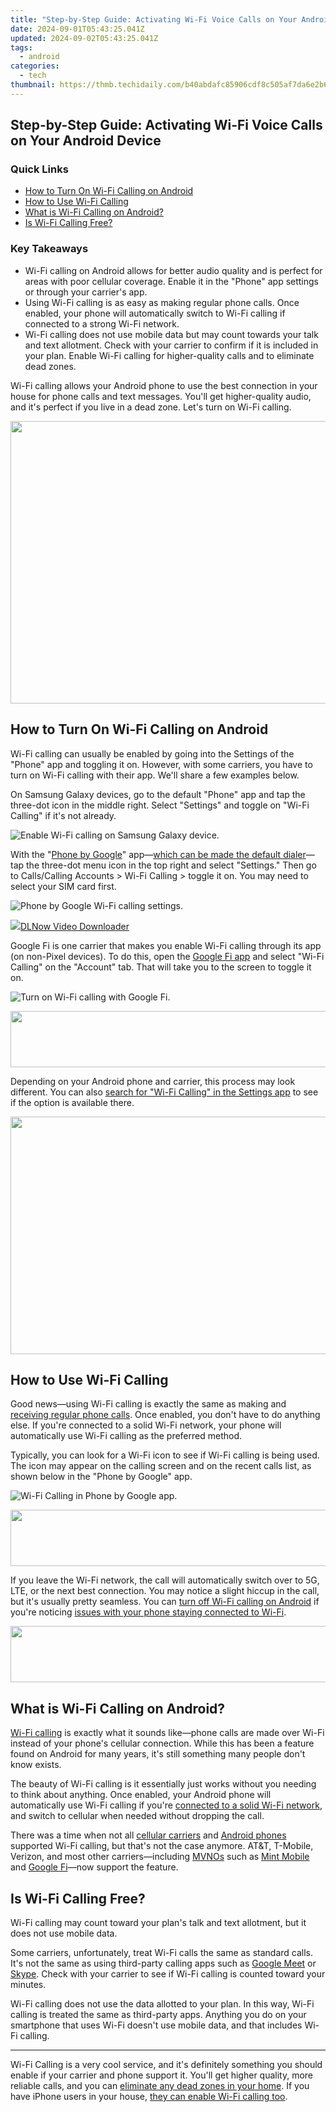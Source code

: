 ```yaml
---
title: "Step-by-Step Guide: Activating Wi-Fi Voice Calls on Your Android Device"
date: 2024-09-01T05:43:25.041Z
updated: 2024-09-02T05:43:25.041Z
tags:
  - android
categories:
  - tech
thumbnail: https://thmb.techidaily.com/b40abdafc85906cdf8c505af7da6e2b6de5b2e3882be4cc44ae2eb5b5e3f9c4a.jpg
---
```


## Step-by-Step Guide: Activating Wi-Fi Voice Calls on Your Android Device

### Quick Links

* [How to Turn On Wi-Fi Calling on Android](https://video-content-creator.techidaily.com/updated-2024-approved-cross-platform-video-editing-mastery-a-step-by-step-chromebook-guide/)
* [How to Use Wi-Fi Calling](https://screen-mirror.techidaily.com/in-2024-full-guide-on-mirroring-your-meizu-21-to-your-pcmac-drfone-by-drfone-android/)
* [What is Wi-Fi Calling on Android?](https://phone-solutions.techidaily.com/3-easy-solutions-to-hard-reset-xiaomi-13t-drfone-by-drfone-reset-android-reset-android/)
* [Is Wi-Fi Calling Free?](https://easy-unlock-android.techidaily.com/how-to-change-lock-screen-wallpaper-on-realme-11x-5g-by-drfone-android/)

### Key Takeaways

* Wi-Fi calling on Android allows for better audio quality and is perfect for areas with poor cellular coverage. Enable it in the "Phone" app settings or through your carrier's app.
* Using Wi-Fi calling is as easy as making regular phone calls. Once enabled, your phone will automatically switch to Wi-Fi calling if connected to a strong Wi-Fi network.
* Wi-Fi calling does not use mobile data but may count towards your talk and text allotment. Check with your carrier to confirm if it is included in your plan. Enable Wi-Fi calling for higher-quality calls and to eliminate dead zones.

 Wi-Fi calling allows your Android phone to use the best connection in your house for phone calls and text messages. You'll get higher-quality audio, and it's perfect if you live in a dead zone. Let's turn on Wi-Fi calling.

<!-- affiliate ads begin -->
<a href="https://ukaidot.sjv.io/c/5597632/1793234/19578" target="_top" id="1793234"><img src="//a.impactradius-go.com/display-ad/19578-1793234" border="0" alt="" width="678" height="452"/></a><img height="0" width="0" src="https://imp.pxf.io/i/5597632/1793234/19578" style="position:absolute;visibility:hidden;" border="0" />
<!-- affiliate ads end -->
##  How to Turn On Wi-Fi Calling on Android

 Wi-Fi calling can usually be enabled by going into the Settings of the "Phone" app and toggling it on. However, with some carriers, you have to turn on Wi-Fi calling with their app. We'll share a few examples below.

 On Samsung Galaxy devices, go to the default "Phone" app and tap the three-dot icon in the middle right. Select "Settings" and toggle on "Wi-Fi Calling" if it's not already.

![Enable Wi-Fi calling on Samsung Galaxy device.](https://static1.howtogeekimages.com/wordpress/wp-content/uploads/2017/10/2023-03-24_10-07-31.jpg) 

 With the "[Phone by Google](https://www.anrdoezrs.net/links/3607085/type/dlg/sid/UUhtgUeUpU219256/https://play.google.com/store/apps/details?id=com.google.android.dialer&hl=en%5FUS&gl=US)" app—[which can be made the default dialer](https://screen-mirror.techidaily.com/in-2024-how-to-screen-mirroring-nokia-g42-5g-to-pc-drfone-by-drfone-android/)—tap the three-dot menu icon in the top right and select "Settings." Then go to Calls/Calling Accounts > Wi-Fi Calling > toggle it on. You may need to select your SIM card first.

![Phone by Google Wi-Fi calling settings.](https://static1.howtogeekimages.com/wordpress/wp-content/uploads/2017/10/2023-03-24_10-24-58-1.jpg) 

<!-- affiliate ads begin -->
<a href="https://secure.2checkout.com/order/checkout.php?PRODS=4712430&QTY=1&AFFILIATE=108875&CART=1"><img src="https://secure.avangate.com/images/merchant/c404a5adbf90e09631678b13b05d9d7a/products/dlnow_256.png" border="0">DLNow Video Downloader</a>
<!-- affiliate ads end -->
 Google Fi is one carrier that makes you enable Wi-Fi calling through its app (on non-Pixel devices). To do this, open the [Google Fi app](https://www.anrdoezrs.net/links/3607085/type/dlg/sid/UUhtgUeUpU219256/https://play.google.com/store/apps/details?id=com.google.android.apps.tycho&hl=en%5FUS&gl=US) and select "Wi-Fi Calling" on the "Account" tab. That will take you to the screen to toggle it on.

![Turn on Wi-Fi calling with Google Fi.](https://static1.howtogeekimages.com/wordpress/wp-content/uploads/2017/10/2023-03-24_10-32-39.jpg) 

<!-- affiliate ads begin -->
<a href="https://united.elfm.net/c/5597632/517826/4704" target="_top" id="517826"><img src="//a.impactradius-go.com/display-ad/4704-517826" border="0" alt="" width="728" height="90"/></a><img height="0" width="0" src="https://united.elfm.net/i/5597632/517826/4704" style="position:absolute;visibility:hidden;" border="0" />
<!-- affiliate ads end -->
 Depending on your Android phone and carrier, this process may look different. You can also [search for "Wi-Fi Calling" in the Settings app](https://desktop-recording.techidaily.com/in-2024-simplify-virtual-collaboration-a-zoom-setup-overview/) to see if the option is available there.

<!-- affiliate ads begin -->
<a href="https://twopages.pxf.io/c/5597632/2016067/18544" target="_top" id="2016067"><img src="//a.impactradius-go.com/display-ad/18544-2016067" border="0" alt="" width="1020" height="380"/></a><img height="0" width="0" src="https://imp.pxf.io/i/5597632/2016067/18544" style="position:absolute;visibility:hidden;" border="0" />
<!-- affiliate ads end -->
##  How to Use Wi-Fi Calling

 Good news—using Wi-Fi calling is exactly the same as making and [receiving regular phone calls](https://some-approaches.techidaily.com/new-top-5-methods-to-record-high-quality-audio-on-windows/). Once enabled, you don't have to do anything else. If you're connected to a solid Wi-Fi network, your phone will automatically use Wi-Fi calling as the preferred method.

 Typically, you can look for a Wi-Fi icon to see if Wi-Fi calling is being used. The icon may appear on the calling screen and on the recent calls list, as shown below in the "Phone by Google" app.

![Wi-Fi Calling in Phone by Google app.](https://static1.howtogeekimages.com/wordpress/wp-content/uploads/2017/10/2023-03-24_10-41-16.jpg) 

<!-- affiliate ads begin -->
<a href="https://vapordna.pxf.io/c/5597632/1494880/17238" target="_top" id="1494880"><img src="//a.impactradius-go.com/display-ad/17238-1494880" border="0" alt="" width="728" height="90"/></a><img height="0" width="0" src="https://imp.pxf.io/i/5597632/1494880/17238" style="position:absolute;visibility:hidden;" border="0" />
<!-- affiliate ads end -->
 If you leave the Wi-Fi network, the call will automatically switch over to 5G, LTE, or the next best connection. You may notice a slight hiccup in the call, but it's usually pretty seamless. You can [turn off Wi-Fi calling on Android](https://extra-resources.techidaily.com/mastering-audio-transitions-audacity-guide/) if you're noticing [issues with your phone staying connected to Wi-Fi](https://tiktok-videos.techidaily.com/new-2024-approved-crafting-shareable-tiktoks-with-50plus-influential-phrases/).

<!-- affiliate ads begin -->
<a href="https://arkmc.pxf.io/c/5597632/427477/5172" target="_top" id="427477"><img src="//a.impactradius-go.com/display-ad/5172-427477" border="0" alt="" width="728" height="90"/></a><img height="0" width="0" src="https://arkmc.pxf.io/i/5597632/427477/5172" style="position:absolute;visibility:hidden;" border="0" />
<!-- affiliate ads end -->
##  What is Wi-Fi Calling on Android?

[Wi-Fi calling](https://solve-hot.techidaily.com/boost-analytics-with-our-cookiebot-integration-solutions/) is exactly what it sounds like—phone calls are made over Wi-Fi instead of your phone's cellular connection. While this has been a feature found on Android for many years, it's still something many people don't know exists.

 The beauty of Wi-Fi calling is it essentially just works without you needing to think about anything. Once enabled, your Android phone will automatically use Wi-Fi calling if you're [connected to a solid Wi-Fi network](https://win11.techidaily.com/addressing-ntoskrnlexe-overload-issue/), and switch to cellular when needed without dropping the call.

 There was a time when not all [cellular carriers](https://facebook-video-footage.techidaily.com/virtually-profitable-gaming-channels-for-2024/) and [Android phones](https://twitter-videos.techidaily.com/hot-takes-highlight-twitters-trending-topics-for-2024/) supported Wi-Fi calling, but that's not the case anymore. AT&T, T-Mobile, Verizon, and most other carriers—including [MVNOs](https://sound-tweaking.techidaily.com/new-in-2024-mastering-audio-clarity-the-most-effective-noise-reduction-tools-revealed/) such as [Mint Mobile](https://fox-info.techidaily.com/mastering-zoom-for-enhanced-tiktok-streams/) and [Google Fi](https://screen-mirroring-recording.techidaily.com/2024-approved-mastering-screencast-technology-with-itop-review/)—now support the feature.

##  Is Wi-Fi Calling Free?

 Wi-Fi calling may count toward your plan's talk and text allotment, but it does not use mobile data.

 Some carriers, unfortunately, treat Wi-Fi calls the same as standard calls. It's not the same as using third-party calling apps such as [Google Meet](https://tech-recovery.techidaily.com/expert-tips-on-maintaining-a-crystal-clear-hdtv-view/) or [Skype](https://hardware-help.techidaily.com/1722960782294-free-download-official-windows-compatible-msi-gs65-drivers-get-them-now/). Check with your carrier to see if Wi-Fi calling is counted toward your minutes.

 Wi-Fi calling does not use the data allotted to your plan. In this way, Wi-Fi calling is treated the same as third-party apps. Anything you do on your smartphone that uses Wi-Fi doesn't use mobile data, and that includes Wi-Fi calling.

---

 Wi-Fi Calling is a very cool service, and it's definitely something you should enable if your carrier and phone support it. You'll get higher quality, more reliable calls, and you can [eliminate any dead zones in your home](https://instagram-videos.techidaily.com/in-2024-transform-your-photos-to-slideshow/). If you have iPhone users in your house, [they can enable Wi-Fi calling too](https://screen-capture.techidaily.com/updated-2024-approved-finding-the-ultimate-cam-choice-post-manycam/).

<ins class="adsbygoogle"
     style="display:block"
     data-ad-format="autorelaxed"
     data-ad-client="ca-pub-7571918770474297"
     data-ad-slot="1223367746"></ins>



<ins class="adsbygoogle"
     style="display:block"
     data-ad-client="ca-pub-7571918770474297"
     data-ad-slot="8358498916"
     data-ad-format="auto"
     data-full-width-responsive="true"></ins>


